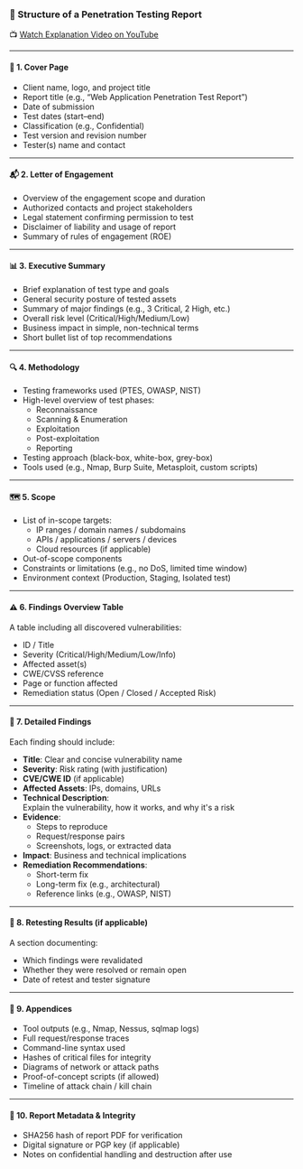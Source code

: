 ### 📄 Structure of a Penetration Testing Report

📺 [Watch Explanation Video on YouTube](https://youtu.be/qXtfdgVMgxY)

---

#### 🧾 1. Cover Page

- Client name, logo, and project title  
- Report title (e.g., “Web Application Penetration Test Report”)  
- Date of submission  
- Test dates (start–end)  
- Classification (e.g., Confidential)  
- Test version and revision number  
- Tester(s) name and contact  

---

#### 📬 2. Letter of Engagement

- Overview of the engagement scope and duration  
- Authorized contacts and project stakeholders  
- Legal statement confirming permission to test  
- Disclaimer of liability and usage of report  
- Summary of rules of engagement (ROE)  

---

#### 📊 3. Executive Summary

- Brief explanation of test type and goals  
- General security posture of tested assets  
- Summary of major findings (e.g., 3 Critical, 2 High, etc.)  
- Overall risk level (Critical/High/Medium/Low)  
- Business impact in simple, non-technical terms  
- Short bullet list of top recommendations  

---

#### 🔍 4. Methodology

- Testing frameworks used (PTES, OWASP, NIST)  
- High-level overview of test phases:  
  - Reconnaissance  
  - Scanning & Enumeration  
  - Exploitation  
  - Post-exploitation  
  - Reporting  
- Testing approach (black-box, white-box, grey-box)  
- Tools used (e.g., Nmap, Burp Suite, Metasploit, custom scripts)  

---

#### 🗺 5. Scope

- List of in-scope targets:  
  - IP ranges / domain names / subdomains  
  - APIs / applications / servers / devices  
  - Cloud resources (if applicable)  
- Out-of-scope components  
- Constraints or limitations (e.g., no DoS, limited time window)  
- Environment context (Production, Staging, Isolated test)  

---

#### ⚠ 6. Findings Overview Table

A table including all discovered vulnerabilities:  
- ID / Title  
- Severity (Critical/High/Medium/Low/Info)  
- Affected asset(s)  
- CWE/CVSS reference  
- Page or function affected  
- Remediation status (Open / Closed / Accepted Risk)  

---

#### 📌 7. Detailed Findings

Each finding should include:  
- **Title**: Clear and concise vulnerability name  
- **Severity**: Risk rating (with justification)  
- **CVE/CWE ID** (if applicable)  
- **Affected Assets**: IPs, domains, URLs  
- **Technical Description**:  
  Explain the vulnerability, how it works, and why it's a risk  
- **Evidence**:  
  - Steps to reproduce  
  - Request/response pairs  
  - Screenshots, logs, or extracted data  
- **Impact**: Business and technical implications  
- **Remediation Recommendations**:  
  - Short-term fix  
  - Long-term fix (e.g., architectural)  
  - Reference links (e.g., OWASP, NIST)  

---

#### 🔁 8. Retesting Results (if applicable)

A section documenting:  
- Which findings were revalidated  
- Whether they were resolved or remain open  
- Date of retest and tester signature  

---

#### 🧩 9. Appendices

- Tool outputs (e.g., Nmap, Nessus, sqlmap logs)  
- Full request/response traces  
- Command-line syntax used  
- Hashes of critical files for integrity  
- Diagrams of network or attack paths  
- Proof-of-concept scripts (if allowed)  
- Timeline of attack chain / kill chain  

---

#### 🔐 10. Report Metadata & Integrity

- SHA256 hash of report PDF for verification  
- Digital signature or PGP key (if applicable)  
- Notes on confidential handling and destruction after use  
